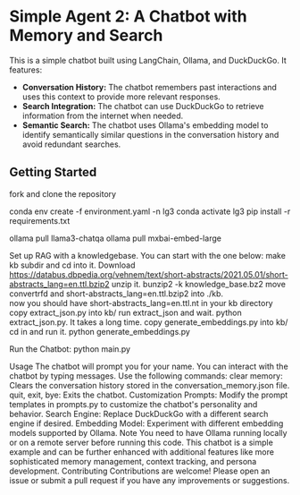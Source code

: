 # Simple Agent 2: A Chatbot with Memory and Search

This is a simple chatbot built using LangChain, Ollama, and DuckDuckGo. It features:

- **Conversation History:** The chatbot remembers past interactions and uses this context to provide more relevant responses.
- **Search Integration:** The chatbot can use DuckDuckGo to retrieve information from the internet when needed.
- **Semantic Search:** The chatbot uses Ollama's embedding model to identify semantically similar questions in the conversation history and avoid redundant searches.

## Getting Started

fork and clone the repository

conda env create -f environment.yaml -n lg3
conda activate lg3
pip install -r requirements.txt

ollama pull llama3-chatqa 
ollama pull mxbai-embed-large

Set up RAG with a knowledgebase.  You can start with the one below:
make kb subdir and cd into it.
Download https://databus.dbpedia.org/vehnem/text/short-abstracts/2021.05.01/short-abstracts_lang=en.ttl.bzip2
unzip it. bunzip2 -k knowledge_base.bz2
move convertrfd and short-abstracts_lang=en.ttl.bzip2 into ./kb.  
now you should have short-abstracts_lang=en.ttl.nt in your kb directory
copy extract_json.py into kb/
run extract_json and wait. python extract_json.py.   It takes a long time.
copy generate_embeddings.py into kb/ cd in and run it.  python generate_embeddings.py

Run the Chatbot:
python main.py

Usage
The chatbot will prompt you for your name.
You can interact with the chatbot by typing messages.
Use the following commands:
clear memory: Clears the conversation history stored in the conversation_memory.json file.
quit, exit, bye: Exits the chatbot.
Customization
Prompts: Modify the prompt templates in prompts.py to customize the chatbot's personality and behavior.
Search Engine: Replace DuckDuckGo with a different search engine if desired.
Embedding Model: Experiment with different embedding models supported by Ollama.
Note
You need to have Ollama running locally or on a remote server before running this code.
This chatbot is a simple example and can be further enhanced with additional features like more sophisticated memory management, context tracking, and persona development.
Contributing
Contributions are welcome! Please open an issue or submit a pull request if you have any improvements or suggestions.

